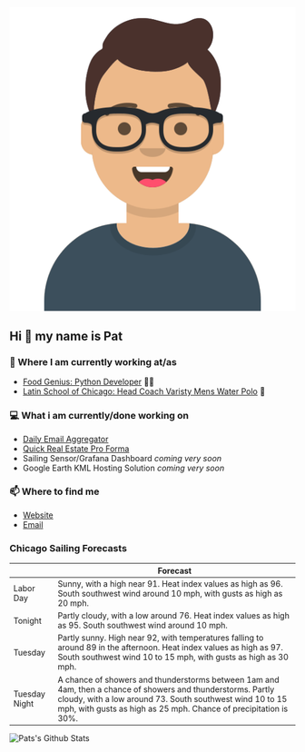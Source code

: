 [![Social banner for p-j-falconer](https://raw.githubusercontent.com/P-J-FALCONER/P-J-FALCONER/master/assets/avataaars.svg)](https://patfalconer.com/)
## Hi :wave: my name is Pat

### 💼 Where I am currently working at/as
- [Food Genius: Python Developer](https://getfoodgenius.com/) 🍔🐍
- [Latin School of Chicago: Head Coach Varisty Mens Water Polo](https://www.latinschool.org/) 🤽


### 💻 What i am currently/done working on
 - [Daily Email Aggregator](https://github.com/P-J-FALCONER/dott_daily_mail)
 - [Quick Real Estate Pro Forma](https://github.com/P-J-FALCONER/henry)
 - Sailing Sensor/Grafana Dashboard *coming very soon*
 - Google Earth KML Hosting Solution *coming very soon*

### 📫 Where to find me
 - [Website](https://patfalconer.com/)
 - [Email](mailto:patrick.j.falconer@gmail.com)


### Chicago Sailing Forecasts
|   | Forecast  |
|---|---|
| Labor Day | Sunny, with a high near 91. Heat index values as high as 96. South southwest wind around 10 mph, with gusts as high as 20 mph. |
| Tonight | Partly cloudy, with a low around 76. Heat index values as high as 95. South southwest wind around 10 mph. |
| Tuesday | Partly sunny. High near 92, with temperatures falling to around 89 in the afternoon. Heat index values as high as 97. South southwest wind 10 to 15 mph, with gusts as high as 30 mph. |
| Tuesday Night | A chance of showers and thunderstorms between 1am and 4am, then a chance of showers and thunderstorms. Partly cloudy, with a low around 73. South southwest wind 10 to 15 mph, with gusts as high as 25 mph. Chance of precipitation is 30%. |

![Pats's Github Stats](https://github-readme-stats.vercel.app/api?username=p-j-falconer&show_icons=true&theme=radical)
